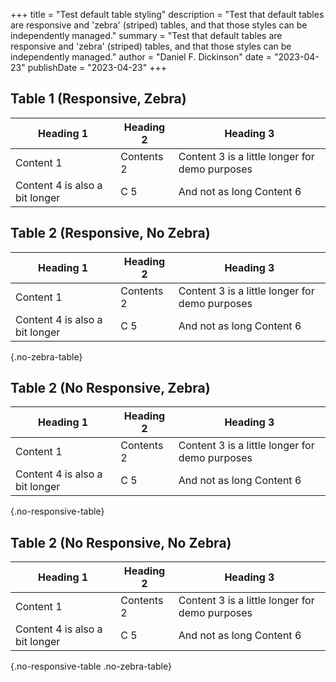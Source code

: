 +++
title = "Test default table styling"
description = "Test that default tables are responsive and 'zebra' (striped) tables, and that those styles can be independently managed."
summary = "Test that default tables are responsive and 'zebra' (striped) tables, and that those styles can be independently managed."
author = "Daniel F. Dickinson"
date = "2023-04-23"
publishDate = "2023-04-23"
+++

## Table 1 (Responsive, Zebra)

| Heading 1 | Heading 2 | Heading 3 |
|-----------|-----------|-----------|
| Content 1 | Contents 2 | Content 3 is a little longer for demo purposes |
| Content 4 is also a bit longer | C 5 | And not as long Content 6 |


## Table 2 (Responsive, No Zebra)

| Heading 1 | Heading 2 | Heading 3 |
|-----------|-----------|-----------|
| Content 1 | Contents 2 | Content 3 is a little longer for demo purposes |
| Content 4 is also a bit longer | C 5 | And not as long Content 6 |
{.no-zebra-table}

## Table 2 (No Responsive, Zebra)

| Heading 1 | Heading 2 | Heading 3 |
|-----------|-----------|-----------|
| Content 1 | Contents 2 | Content 3 is a little longer for demo purposes |
| Content 4 is also a bit longer | C 5 | And not as long Content 6 |
{.no-responsive-table}

## Table 2 (No Responsive, No Zebra)

| Heading 1 | Heading 2 | Heading 3 |
|-----------|-----------|-----------|
| Content 1 | Contents 2 | Content 3 is a little longer for demo purposes |
| Content 4 is also a bit longer | C 5 | And not as long Content 6 |
{.no-responsive-table .no-zebra-table}